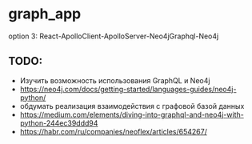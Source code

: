 # graph_app

option 3: React-ApolloClient-ApolloServer-Neo4jGraphql-Neo4j

## TODO:
* Изучить возможность использования GraphQL и Neo4j
* https://neo4j.com/docs/getting-started/languages-guides/neo4j-python/
* обдумать реализация взаимодействия с графовой базой данных
* https://medium.com/elements/diving-into-graphql-and-neo4j-with-python-244ec39ddd94
* https://habr.com/ru/companies/neoflex/articles/654267/
